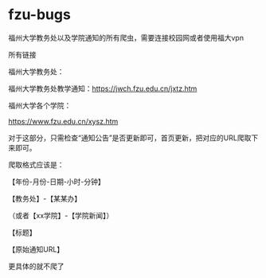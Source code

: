 # fzu-bugs
福州大学教务处以及学院通知的所有爬虫，需要连接校园网或者使用福大vpn

所有链接

福州大学教务处：

福州大学教务处教学通知：https://jwch.fzu.edu.cn/jxtz.htm

福州大学各个学院：

https://www.fzu.edu.cn/xysz.htm

对于这部分，只需检查“通知公告”是否更新即可，首页更新，把对应的URL爬取下来即可。

爬取格式应该是：

【年份-月份-日期-小时-分钟】

【教务处】-【某某办】

（或者【xx学院】-【学院新闻】）

【标题】

【原始通知URL】

更具体的就不爬了
